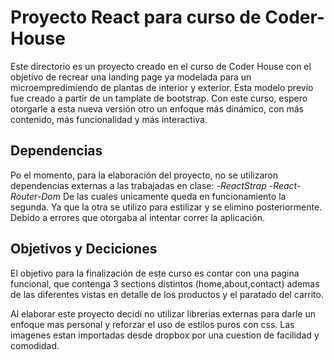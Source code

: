 # Proyecto React para curso de Coder-House

Este directorio es un proyecto creado en el curso de Coder House con el objetivo de recrear una landing page ya modelada para un microempredimiendo de plantas de interior y exterior. Esta modelo previo fue creado a partir de un tamplate de bootstrap. Con este curso, espero  otorgarle a esta nueva versión otro un enfoque más dinámico, con más contenido, más funcionalidad y más interactiva. 

## Dependencias 

Po el momento, para la elaboración del proyecto, no se utilizaron dependencias externas a las trabajadas en clase: 
    -*ReactStrap*
    -*React-Router-Dom*
De las cuales unicamente queda en funcionamiento la segunda. Ya que la otra se utilizo para estilizar y se elimino posteriormente. Debido a errores que otorgaba al intentar correr la aplicación.

## Objetivos y Deciciones

El objetivo para la finalización de este curso es contar con una pagina funcional, que contenga 3 sections distintos (home,about,contact) ademas de las diferentes vistas en detalle de los productos y el paratado del carrito. 

Al elaborar este proyecto decidí no utilizar librerias externas para darle un enfoque mas personal y reforzar el uso de estilos puros con css. Las imagenes estan importadas desde dropbox por una cuestion de facilidad y comodidad. 


